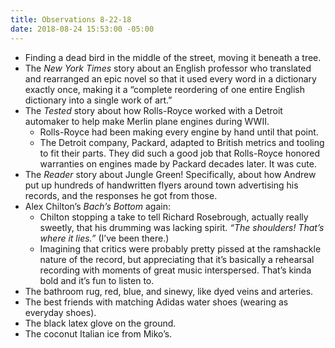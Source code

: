 ```yaml
---
title: Observations 8-22-18
date: 2018-08-24 15:53:00 -05:00
---
```


- Finding a dead bird in the middle of the street, moving it beneath a tree.
- The *New York Times* story about an English professor who translated and rearranged an epic novel so that it used every word in a dictionary exactly once, making it a “complete reordering of one entire English dictionary into a single work of art.”
- The *Tested* story about how Rolls-Royce worked with a Detroit automaker to help make Merlin plane engines during WWII.
	- Rolls-Royce had been making every engine by hand until that point.
	- The Detroit company, Packard, adapted to British metrics and tooling to fit their parts. They did such a good job that Rolls-Royce honored warranties on engines made by Packard decades later. It was cute.
- The *Reader* story about Jungle Green! Specifically, about how Andrew put up hundreds of handwritten flyers around town advertising his records, and the responses he got from those.
- Alex Chilton’s *Bach’s Bottom* again:
	- Chilton stopping a take to tell Richard Rosebrough, actually really sweetly, that his drumming was lacking spirit. *“The shoulders! That’s where it lies.”* (I’ve been there.)
	- Imagining that critics were probably pretty pissed at the ramshackle nature of the record, but appreciating that it’s basically a rehearsal recording with moments of great music interspersed. That’s kinda bold and it’s fun to listen to.
- The bathroom rug, red, blue, and sinewy, like dyed veins and arteries.
- The best friends with matching Adidas water shoes (wearing as everyday shoes).
- The black latex glove on the ground.
- The coconut Italian ice from Miko’s.
